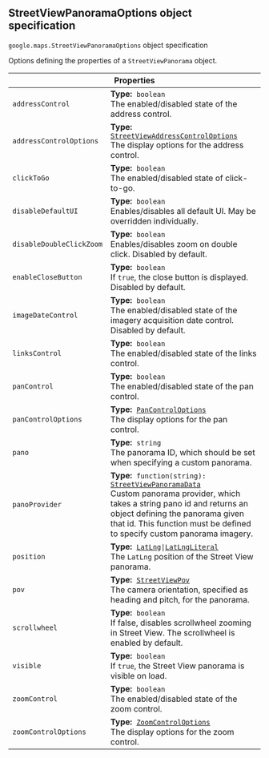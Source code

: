 <h2 id="StreetViewPanoramaOptions"> StreetViewPanoramaOptions object specification </h2><p>
<code><span itemprop="path">google.maps</span>.<span itemprop="name">StreetViewPanoramaOptions</span></code>
object specification
</p><p>Options defining the properties of a <code>StreetViewPanorama</code> object.</p><div class="devsite-table-wrapper"><table class="properties responsive" summary="interface StreetViewPanoramaOptions - Properties">
<thead>
<tr><th colspan="2">Properties</th>
</tr></thead>
<tbody>
<tr>
<td><code><span>addressControl</span></code></td>
<td><div><strong>Type:</strong>&nbsp; <code>boolean</code></div>
<div class="desc">The enabled/disabled state of the address control.</div></td>
</tr>
<tr>
<td><code><span>addressControlOptions</span></code></td>
<td><div><strong>Type:</strong>&nbsp; <code><a href="https://github.com/amenadiel/google-maps-documentation/blob/master/docs/StreetViewAddressControlOptions.md">StreetViewAddressControlOptions</a></code></div>
<div class="desc">The display options for the address control.</div></td>
</tr>
<tr>
<td><code><span>clickToGo</span></code></td>
<td><div><strong>Type:</strong>&nbsp; <code>boolean</code></div>
<div class="desc">The enabled/disabled state of click-to-go.</div></td>
</tr>
<tr>
<td><code><span>disableDefaultUI</span></code></td>
<td><div><strong>Type:</strong>&nbsp; <code>boolean</code></div>
<div class="desc">Enables/disables all default UI. May be overridden individually.</div></td>
</tr>
<tr>
<td><code><span>disableDoubleClickZoom</span></code></td>
<td><div><strong>Type:</strong>&nbsp; <code>boolean</code></div>
<div class="desc">Enables/disables zoom on double click. Disabled by default.</div></td>
</tr>
<tr>
<td><code><span>enableCloseButton</span></code></td>
<td><div><strong>Type:</strong>&nbsp; <code>boolean</code></div>
<div class="desc">If <code>true</code>, the close button is displayed. Disabled by default.</div></td>
</tr>
<tr>
<td><code><span>imageDateControl</span></code></td>
<td><div><strong>Type:</strong>&nbsp; <code>boolean</code></div>
<div class="desc">The enabled/disabled state of the imagery acquisition date control. Disabled by default.</div></td>
</tr>
<tr>
<td><code><span>linksControl</span></code></td>
<td><div><strong>Type:</strong>&nbsp; <code>boolean</code></div>
<div class="desc">The enabled/disabled state of the links control.</div></td>
</tr>
<tr>
<td><code><span>panControl</span></code></td>
<td><div><strong>Type:</strong>&nbsp; <code>boolean</code></div>
<div class="desc">The enabled/disabled state of the pan control.</div></td>
</tr>
<tr>
<td><code><span>panControlOptions</span></code></td>
<td><div><strong>Type:</strong>&nbsp; <code><a href="https://github.com/amenadiel/google-maps-documentation/blob/master/docs/PanControlOptions.md">PanControlOptions</a></code></div>
<div class="desc">The display options for the pan control.</div></td>
</tr>
<tr>
<td><code><span>pano</span></code></td>
<td><div><strong>Type:</strong>&nbsp; <code>string</code></div>
<div class="desc">The panorama ID, which should be set when specifying a custom panorama.</div></td>
</tr>
<tr>
<td><code><span>panoProvider</span></code></td>
<td><div><strong>Type:</strong>&nbsp; <code>function(string): <a href="https://github.com/amenadiel/google-maps-documentation/blob/master/docs/StreetViewPanoramaData.md">StreetViewPanoramaData</a></code></div>
<div class="desc">Custom panorama provider, which takes a string pano id and returns an object defining the panorama given that id. This function must be defined to specify custom panorama imagery.</div></td>
</tr>
<tr>
<td><code><span>position</span></code></td>
<td><div><strong>Type:</strong>&nbsp; <code><a href="https://github.com/amenadiel/google-maps-documentation/blob/master/docs/LatLng.md">LatLng</a>|<a href="https://github.com/amenadiel/google-maps-documentation/blob/master/docs/LatLngLiteral.md">LatLngLiteral</a></code></div>
<div class="desc">The <code>LatLng</code> position of the Street View panorama.</div></td>
</tr>
<tr>
<td><code><span>pov</span></code></td>
<td><div><strong>Type:</strong>&nbsp; <code><a href="https://github.com/amenadiel/google-maps-documentation/blob/master/docs/StreetViewPov.md">StreetViewPov</a></code></div>
<div class="desc">The camera orientation, specified as heading and pitch, for the panorama.</div></td>
</tr>
<tr>
<td><code><span>scrollwheel</span></code></td>
<td><div><strong>Type:</strong>&nbsp; <code>boolean</code></div>
<div class="desc">If false, disables scrollwheel zooming in Street View. The scrollwheel is enabled by default.</div></td>
</tr>
<tr>
<td><code><span>visible</span></code></td>
<td><div><strong>Type:</strong>&nbsp; <code>boolean</code></div>
<div class="desc">If <code>true</code>, the Street View panorama is visible on load.</div></td>
</tr>
<tr>
<td><code><span>zoomControl</span></code></td>
<td><div><strong>Type:</strong>&nbsp; <code>boolean</code></div>
<div class="desc">The enabled/disabled state of the zoom control.</div></td>
</tr>
<tr>
<td><code><span>zoomControlOptions</span></code></td>
<td><div><strong>Type:</strong>&nbsp; <code><a href="https://github.com/amenadiel/google-maps-documentation/blob/master/docs/ZoomControlOptions.md">ZoomControlOptions</a></code></div>
<div class="desc">The display options for the zoom control.</div></td>
</tr>
</tbody>
</table></div>